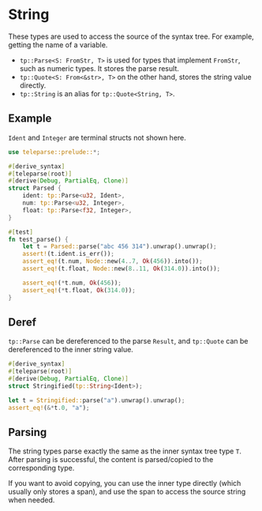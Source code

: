 # String

These types are used to access the source of the syntax tree. For example, getting
the name of a variable.

- `tp::Parse<S: FromStr, T>` is used for types that implement `FromStr`, such as numeric types.
It stores the parse result. 
- `tp::Quote<S: From<&str>, T>` on the other hand, stores the string value directly.
- `tp::String` is an alias for `tp::Quote<String, T>`.

## Example
`Ident` and `Integer` are terminal structs not shown here.
```rust
use teleparse::prelude::*;

#[derive_syntax]
#[teleparse(root)]
#[derive(Debug, PartialEq, Clone)]
struct Parsed {
    ident: tp::Parse<u32, Ident>,
    num: tp::Parse<u32, Integer>,
    float: tp::Parse<f32, Integer>,
}

#[test]
fn test_parse() {
    let t = Parsed::parse("abc 456 314").unwrap().unwrap();
    assert!(t.ident.is_err());
    assert_eq!(t.num, Node::new(4..7, Ok(456)).into());
    assert_eq!(t.float, Node::new(8..11, Ok(314.0)).into());

    assert_eq!(*t.num, Ok(456));
    assert_eq!(*t.float, Ok(314.0));
}
```

## Deref
`tp::Parse` can be dereferenced to the parse `Result`, and `tp::Quote` can be dereferenced to the inner string value.
```rust
#[derive_syntax]
#[teleparse(root)]
#[derive(Debug, PartialEq, Clone)]
struct Stringified(tp::String<Ident>);

let t = Stringified::parse("a").unwrap().unwrap();
assert_eq!(&*t.0, "a");
```

## Parsing
The string types parse exactly the same as the inner syntax tree type `T`. After parsing is successful,
the content is parsed/copied to the corresponding type.

If you want to avoid copying, you can use the inner type directly (which usually only stores a span), and use the span to access the source string when needed.
